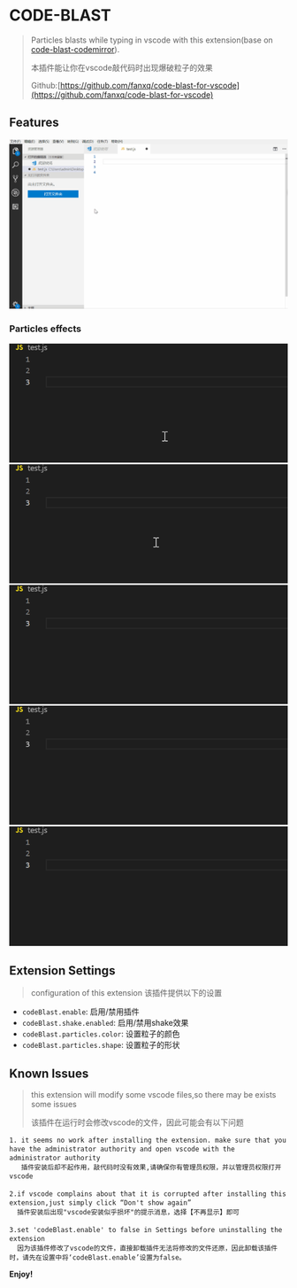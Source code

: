# CODE-BLAST

> Particles blasts while typing in vscode with this extension(base on [code-blast-codemirror](https://github.com/chinchang/code-blast-codemirror)).
>
> 本插件能让你在vscode敲代码时出现爆破粒子的效果
>
> Github:[https://github.com/fanxq/code-blast-for-vscode](https://github.com/fanxq/code-blast-for-vscode) 

## Features

![](./images/feature1.gif)
### Particles effects
![](./images/effect1.gif)
![](./images/effect2.gif)
![](./images/effect3.gif)
![](./images/effect4.gif)
![](./images/effect5.gif)

## Extension Settings

> configuration of this extension 该插件提供以下的设置
* `codeBlast.enable`: 启用/禁用插件
* `codeBlast.shake.enabled`: 启用/禁用shake效果
* `codeBlast.particles.color`: 设置粒子的颜色
* `codeBlast.particles.shape`: 设置粒子的形状

## Known Issues

> this extension will modify some vscode files,so there may be exists some issues
>
> 该插件在运行时会修改vscode的文件，因此可能会有以下问题

    1. it seems no work after installing the extension. make sure that you have the administrator authority and open vscode with the administrator authority
       插件安装后却不起作用，敲代码时没有效果,请确保你有管理员权限，并以管理员权限打开vscode

    2.if vscode complains about that it is corrupted after installing this extension,just simply click “Don't show again”
      插件安装后出现"vscode安装似乎损坏"的提示消息，选择【不再显示】即可
    
    3.set 'codeBlast.enable' to false in Settings before uninstalling the extension
      因为该插件修改了vscode的文件，直接卸载插件无法将修改的文件还原，因此卸载该插件时，请先在设置中将‘codeBlast.enable’设置为false。


**Enjoy!**